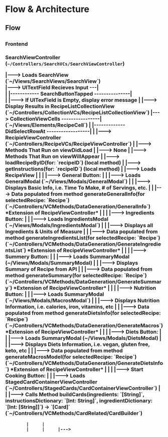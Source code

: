 #  Flow & Architecture

<h2>Flow<h2>

<h3>Frontend<h3>
<p>SearchViewController (<code>~/Controllers/SearchVCs/SearchViewController</code>)<p>
            |---> Loads SearchView (`~/Views/SearchViews/SearchView`)<br>
                  |---> UITextField Recieves Input ---|<br>
                                                      |
      |------------ SearchButtonTapped ---------------|<br>
      |
      |---> If UITexField is Empty, display error message
      |
      |---> Display Results in RecipeListCollectionView (`~/Controllers/CollectionVCs/RecipeListCollectionView`) 
            |---> CollectionViewCells ----------------| (`~/Views/Elements/RecipeCell`)
                                                      |
      |------------- DidSelectRowAt ------------------|
      |
      |---> RecipieViewController (`~/Controllers/RecipeVCs/RecipeViewController`)
            |
            |---> Methods That Run on viewDidLoad
            |     |---> None
            |
            |---> Methods That Run on viewWillAppear
            |     |---> loadRecipeByID(for: `recipeID`)   (local method)
            |     |---> getInstructions(for: `recipeID`)  (local method)
            |
            |---> Loads RecipeView
            |     |
            |     |---> General Button: 
            |     |     |---> Loads GeneralModal (`~/Views/Modals/GeneralModal`)
            |     |     |---> Displays Basic Info, i.e. Time To Make, # of Servings, etc.
            |     |     |---> Data populated from method generateGeneralInfo(for selectedRecipe: `Recipe`) (`~/Controllers/VCMethods/DataGeneration/GeneralInfo`) *Extension of RecipeViewController*
            |     |
            |     |---> Ingredients Button:
            |     |     |---> Loads IngredientsModal (`~/Views/Modals/IngredientsModal`)
            |     |     |---> Displays all Ingredients & Units of Measure
            |     |     |---> Data populated from method generateIngredientsList(for selectedRecipe: `Recipe`) (`~/Controllers/VCMethods/DataGeneration/GenerateIngredientsList`) *Extension of RecipeViewController*
            |     |
            |     |---> Summery Button:
            |     |     |---> Loads SummaryModal (~/Views/Modals/SummaryModal)
            |     |     |---> Displays Summary of Recipe from API
            |     |     |---> Data populated from method generateSummary(for selectedRecipe: `Recipe`) (`~/Controllers/VCMethods/DataGeneration/GenerateSummary`) *Extension of RecipeViewController*
            |     |
            |     |---> Nutrition Button:
            |     |     |---> Loads SummaryModal (`~/Views/Modals/MacrosModal`)
            |     |     |---> Displays Nutrition Information, i.e. calories, iron, vitamins, etc
            |     |     |---> Data populated from method generateDietsInfo(for selectedRecipe: `Recipe`) (`~/Controllers/VCMethods/DataGeneration/GenerateMacros`) *Extension of RecipeViewController*
            |     |
            |     |---> Diets Button:
            |     |     |---> Loads SummaryModal (~/Views/Modals/DietsModal)
            |     |     |---> Displays Diets Information, i.e. vegan, gluten free, keto, etc
            |     |     |---> Data populated from method generateMacrosModel(for selectedRecipe: `Recipe`) (`~/Controllers/VCMethods/DataGeneration/GenerateDietsInfo`) *Extension of RecipeViewController*
            |     |
            |     |---> Start Cooking Button:
            |     |     |---> Loads StagedCardContainerViewController (`~/Controllers/StagedCards/CardContainerViewController`)
            |     |     |---> Calls Method buildCards(ingredients: `[String]`, instructionsDictionary: `[Int: String]`, ingredientDictionary: `[Int: [String]]`) -> `[Card]` (`~/Controllers/VCMethods/CardRelated/CardBuilder`)





            |     |
            |     |     |--->

